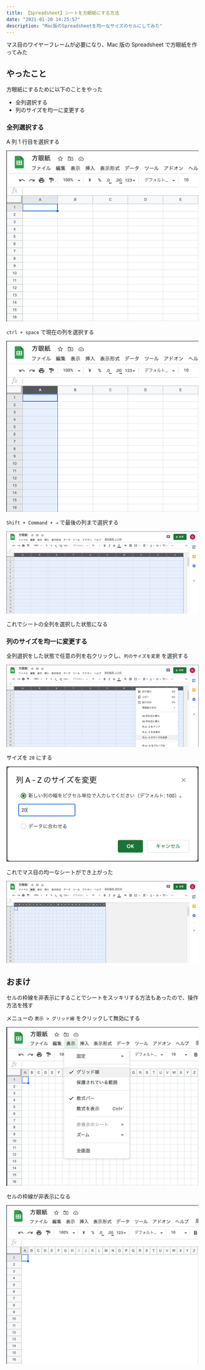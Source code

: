 ```yaml
---
title: 【Spreadsheet】シートを方眼紙にする方法
date: "2021-01-20 14:25:57"
description: "Mac版のSpreadsheetを均一なサイズのセルにしてみた"
---
```


マス目のワイヤーフレームが必要になり、Mac 版の Spreadsheet で方眼紙を作ってみた

## やったこと

方眼紙にするために以下のことをやった

- 全列選択する
- 列のサイズを均一に変更する

### 全列選択する

A 列 1 行目を選択する

![1-select-a1-cell](1-select-a1-cell.png)

`ctrl + space` で現在の列を選択する

![2-select-a-column](2-select-a-column.png)

`Shift + Command + →` で最後の列まで選択する

![3-select-all-columns](3-select-all-columns.png)

これでシートの全列を選択した状態になる

### 列のサイズを均一に変更する

全列選択をした状態で任意の列を右クリックし、`列のサイズを変更` を選択する

![4-select-column-size-modify](4-select-column-size-modify.png)

サイズを `20` にする

![5-confirm-size](5-confirm-size.png)

これでマス目の均一なシートができ上がった

![6-done-graph-paper](6-done-graph-paper.png)

## おまけ

セルの枠線を非表示にすることでシートをスッキリする方法もあったので、操作方法を残す

メニューの `表示 > グリッド線` をクリックして無効にする

![ex1-grid-line](ex1-grid-line.png)

セルの枠線が非表示になる

![ex2-grid-off](ex2-grid-off.png)
